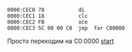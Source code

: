 
```
0000:CEC0 78           di
0000:CEC1 18           clc
0000:CEC2 FB           xce
0000:CEC3 5C 00 00 C0  jmp  far C00000
```

Просто переходим на C0:0000 [start](start.md)